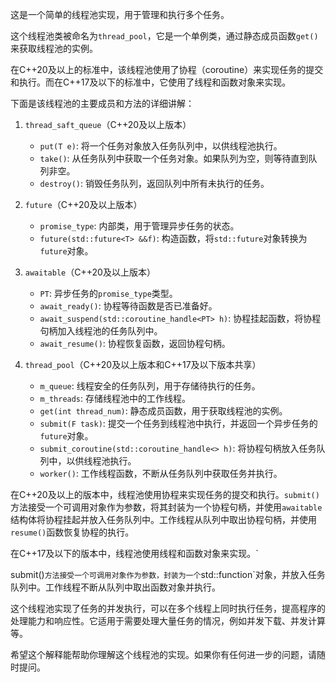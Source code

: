 这是一个简单的线程池实现，用于管理和执行多个任务。

这个线程池类被命名为`thread_pool`，它是一个单例类，通过静态成员函数`get()`来获取线程池的实例。

在C++20及以上的标准中，该线程池使用了协程（coroutine）来实现任务的提交和执行。而在C++17及以下的标准中，它使用了线程和函数对象来实现。

下面是该线程池的主要成员和方法的详细讲解：

1. `thread_saft_queue`（C++20及以上版本）
   - `put(T e)`: 将一个任务对象放入任务队列中，以供线程池执行。
   - `take()`: 从任务队列中获取一个任务对象。如果队列为空，则等待直到队列非空。
   - `destroy()`: 销毁任务队列，返回队列中所有未执行的任务。

2. `future`（C++20及以上版本）
   - `promise_type`: 内部类，用于管理异步任务的状态。
   - `future(std::future<T> &&f)`: 构造函数，将`std::future`对象转换为`future`对象。

3. `awaitable`（C++20及以上版本）
   - `PT`: 异步任务的`promise_type`类型。
   - `await_ready()`: 协程等待函数是否已准备好。
   - `await_suspend(std::coroutine_handle<PT> h)`: 协程挂起函数，将协程句柄加入线程池的任务队列中。
   - `await_resume()`: 协程恢复函数，返回协程句柄。

4. `thread_pool`（C++20及以上版本和C++17及以下版本共享）
   - `m_queue`: 线程安全的任务队列，用于存储待执行的任务。
   - `m_threads`: 存储线程池中的工作线程。
   - `get(int thread_num)`: 静态成员函数，用于获取线程池的实例。
   - `submit(F task)`: 提交一个任务到线程池中执行，并返回一个异步任务的`future`对象。
   - `submit_coroutine(std::coroutine_handle<> h)`: 将协程句柄放入任务队列中，以供线程池执行。
   - `worker()`: 工作线程函数，不断从任务队列中获取任务并执行。

在C++20及以上的版本中，线程池使用协程来实现任务的提交和执行。`submit()`方法接受一个可调用对象作为参数，将其封装为一个协程句柄，并使用`awaitable`结构体将协程挂起并放入任务队列中。工作线程从队列中取出协程句柄，并使用`resume()`函数恢复协程的执行。

在C++17及以下的版本中，线程池使用线程和函数对象来实现。`

submit()`方法接受一个可调用对象作为参数，封装为一个`std::function`对象，并放入任务队列中。工作线程不断从队列中取出函数对象并执行。

这个线程池实现了任务的并发执行，可以在多个线程上同时执行任务，提高程序的处理能力和响应性。它适用于需要处理大量任务的情况，例如并发下载、并发计算等。

希望这个解释能帮助你理解这个线程池的实现。如果你有任何进一步的问题，请随时提问。